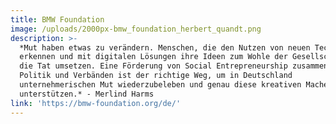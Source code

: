 ```yaml
---
title: BMW Foundation
image: /uploads/2000px-bmw_foundation_herbert_quandt.png
description: >-
  *Mut haben etwas zu verändern. Menschen, die den Nutzen von neuen Technologien
  erkennen und mit digitalen Lösungen ihre Ideen zum Wohle der Gesellschaft in
  die Tat umsetzen. Eine Förderung von Social Entrepreneurship zusammen mit
  Politik und Verbänden ist der richtige Weg, um in Deutschland
  unternehmerischen Mut wiederzubeleben und genau diese kreativen Macher zu
  unterstützen.* - Merlind Harms
link: 'https://bmw-foundation.org/de/'
---
```

